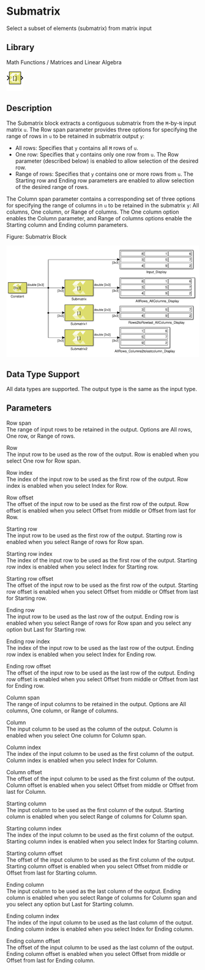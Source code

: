 # Submatrix

Select a subset of elements (submatrix) from matrix input

## Library

Math Functions / Matrices and Linear Algebra

![](./Images/block.png)

## Description

The Submatrix block extracts a contiguous submatrix from the `M`-by-`N`
input matrix `u`. The Row span parameter provides three options for
specifying the range of rows in `u` to be retained in submatrix output
`y`:

- All rows: Specifies that `y` contains all `M` rows of `u`.
- One row: Specifies that `y` contains only one row from `u`. The Row
  parameter (described below) is enabled to allow selection of the
  desired row.
- Range of rows: Specifies that `y` contains one or more rows from `u`.
  The Starting row and Ending row parameters are enabled to allow
  selection of the desired range of rows.

The Column span parameter contains a corresponding set of three options
for specifying the range of columns in `u` to be retained in the
submatrix `y`: All columns, One column, or Range of columns. The One
column option enables the Column parameter, and Range of columns options
enable the Starting column and Ending column parameters.

Figure: Submatrix Block

![](./Images/irf1532105200110.png)

## Data Type Support

All data types are supported. The output type is the same as the input
type.

## Parameters

Row span  
The range of input rows to be retained in the output. Options are All
rows, One row, or Range of rows.

Row  
The input row to be used as the row of the output. Row is enabled when
you select One row for Row span.

Row index  
The index of the input row to be used as the first row of the output.
Row index is enabled when you select Index for Row.

Row offset  
The offset of the input row to be used as the first row of the output.
Row offset is enabled when you select Offset from middle or Offset from
last for Row.

Starting row  
The input row to be used as the first row of the output. Starting row is
enabled when you select Range of rows for Row span.

Starting row index  
The index of the input row to be used as the first row of the output.
Starting row index is enabled when you select Index for Starting row.

Starting row offset  
The offset of the input row to be used as the first row of the output.
Starting row offset is enabled when you select Offset from middle or
Offset from last for Starting row.

Ending row  
The input row to be used as the last row of the output. Ending row is
enabled when you select Range of rows for Row span and you select any
option but Last for Starting row.

Ending row index  
The index of the input row to be used as the last row of the output.
Ending row index is enabled when you select Index for Ending row.

Ending row offset  
The offset of the input row to be used as the last row of the output.
Ending row offset is enabled when you select Offset from middle or
Offset from last for Ending row.

Column span  
The range of input columns to be retained in the output. Options are All
columns, One column, or Range of columns.

Column  
The input column to be used as the column of the output. Column is
enabled when you select One column for Column span.

Column index  
The index of the input column to be used as the first column of the
output. Column index is enabled when you select Index for Column.

Column offset  
The offset of the input column to be used as the first column of the
output. Column offset is enabled when you select Offset from middle or
Offset from last for Column.

Starting column  
The input column to be used as the first column of the output. Starting
column is enabled when you select Range of columns for Column span.

Starting column index  
The index of the input column to be used as the first column of the
output. Starting column index is enabled when you select Index for
Starting column.

Starting column offset  
The offset of the input column to be used as the first column of the
output. Starting column offset is enabled when you select Offset from
middle or Offset from last for Starting column.

Ending column  
The input column to be used as the last column of the output. Ending
column is enabled when you select Range of columns for Column span and
you select any option but Last for Starting column.

Ending column index  
The index of the input column to be used as the last column of the
output. Ending column index is enabled when you select Index for Ending
column.

Ending column offset  
The offset of the input column to be used as the last column of the
output. Ending column offset is enabled when you select Offset from
middle or Offset from last for Ending column.
